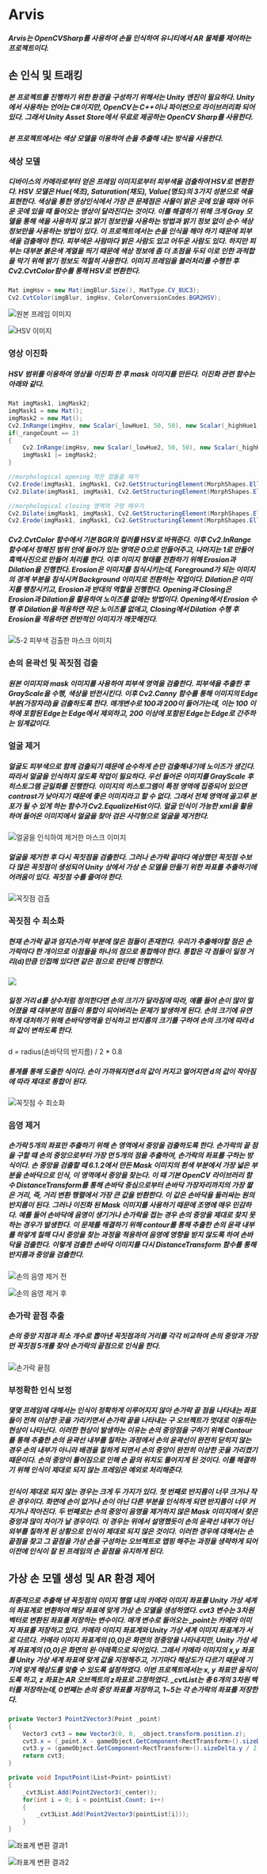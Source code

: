 # Arvis

##### Arvis는 OpenCVSharp를 사용하여 손을 인식하여 유니티에서 AR 물체를 제어하는 프로젝트이다.




## 손 인식 및 트래킹

##### 본 프로젝트를 진행하기 위한 환경을 구성하기 위해서는 Unity 엔진이 필요하다. Unity에서 사용하는 언어는 C#이지만, OpenCV는 C++이나 파이썬으로 라이브러리화 되어있다. 그래서 Unity Asset Store에서 무료로 제공하는 OpenCV Sharp를 사용한다.

##### 본 프로젝트에서는 색상 모델을 이용하여 손을 추출해 내는 방식을 사용한다.


### 색상 모델

##### 디바이스의 카메라로부터 얻은 프레임 이미지로부터 피부색을 검출하여 HSV로 변환한다. HSV 모델은 Hue(색조), Saturation(채도), Value(명도)의 3가지 성분으로 색을 표현한다. 색상을 통한 영상인식에서 가장 큰 문제점은 사물이 밝은 곳에 있을 때와 어두운 곳에 있을 때 들어오는 영상이 달라진다는 것이다. 이를 해결하기 위해 크게 Gray 모델을 통해 색을 사용하지 않고 밝기 정보만을 사용하는 방법과 밝기 정보 없이 순수 색상정보만을 사용하는 방법이 있다. 이 프로젝트에서는 손을 인식을 해야 하기 때문에 피부색을 검출해야 한다. 피부색은 사람마다 밝은 사람도 있고 어두운 사람도 있다. 하지만 피부는 대부분 붉은색 계열을 띄기 때문에 색상 정보에 좀 더 초점을 두되 이로 인한 과적합을 막기 위해 밝기 정보도 적절히 사용한다. 이미지 프레임을 블러처리를 수행한 후 Cv2.CvtColor함수를 통해 HSV로 변환한다.

```c#
Mat imgHsv = new Mat(imgBlur.Size(), MatType.CV_8UC3);
Cv2.CvtColor(imgBlur, imgHsv, ColorConversionCodes.BGR2HSV);
```

![원본 프레임 이미지](https://user-images.githubusercontent.com/44297538/71532197-9ea76f00-2935-11ea-85ad-cb23259cfba2.jpg)

![HSV 이미지](https://user-images.githubusercontent.com/44297538/71532198-9fd89c00-2935-11ea-81b5-eac9f9e45620.jpg)


### 영상 이진화

##### HSV 범위를 이용하여 영상을 이진화 한 후 mask 이미지를 만든다. 이진화 관련 함수는 아래와 같다.

```c#
Mat imgMask1, imgMask2;
imgMask1 = new Mat();
imgMask2 = new Mat();
Cv2.InRange(imgHsv, new Scalar(_lowHue1, 50, 50), new Scalar(_highHue1, 255, 255), imgMask1);
if(_rangeCount == 2)
{
    Cv2.InRange(imgHsv, new Scalar(_lowHue2, 50, 50), new Scalar(_highHue2, 255, 255), imgMask2);
    imgMask1 |= imgMask2;
}

//morphological opening 작은 점들을 제거
Cv2.Erode(imgMask1, imgMask1, Cv2.GetStructuringElement(MorphShapes.Ellipse, new Size(5, 5)));
Cv2.Dilate(imgMask1, imgMask1, Cv2.GetStructuringElement(MorphShapes.Ellipse, new Size(5, 5)));

//morphological closing 영역의 구멍 메우기
Cv2.Dilate(imgMask1, imgMask1, Cv2.GetStructuringElement(MorphShapes.Ellipse, new Size(5, 5)));
Cv2.Erode(imgMask1, imgMask1, Cv2.GetStructuringElement(MorphShapes.Ellipse, new Size(5, 5)));
```

##### Cv2.CvtColor 함수에서 기본 BGR의 컬러를 HSV로 바꿔준다. 이후 Cv2.InRange 함수에서 정해진 범위 안에 들어가 있는 영역은 0으로 만들어주고, 나머지는 1로 만들어 흑백사진으로 만들어 처리를 한다. 이후 이미지 형태를 전환하기 위해 Erosion과 Dilation을 진행한다.  Erosion은 이미지를 침식시키는데, Foreground가 되는 이미지의 경계 부분을 침식시켜 Background 이미지로 전환하는 작업이다. Dilation은 이미지를 팽창시키고, Erosion과 반대의 역할을 진행한다. Opening과 Closing은 Erosion과 Dilation을 활용하여 노이즈를 없애는 방법이다. Opening에서 Erosion 수행 후 Dilation을 적용하면 작은 노이즈를 없애고, Closing에서 Dilation 수행 후 Erosion을 적용하면 전반적인 이미지가 깨끗해진다.

![5-2  피부색 검출한 마스크 이미지](https://user-images.githubusercontent.com/44297538/71532246-cd254a00-2935-11ea-8123-9c811bf3dbda.jpg)


### 손의 윤곽선 및 꼭짓점 검출

##### 원본 이미지와 mask 이미지를 사용하여 피부색 영역을 검출한다. 피부색을 추출한 후 GrayScale을 수행, 색상을 반전시킨다. 이후 Cv2.Canny 함수를 통해 이미지의 Edge 부분(가장자리)을 검출하도록 한다. 매개변수로 100과 200이 들어가는데, 이는 100 이하에 포함된 Edge는 Edge에서 제외하고, 200 이상에 포함된 Edge는 Edge로 간주하는 임계값이다.


### 얼굴 제거

##### 얼굴도 피부색으로 함께 검출되기 때문에 순수하게 손만 검출해내기에 노이즈가 생긴다. 따라서 얼굴을 인식하지 않도록 작업이 필요하다. 우선 들어온 이미지를 GrayScale 후 히스토그램 균일화를 진행한다. 이미지의 히스토그램이 특정 영역에 집중되어 있으면 contrast가 낮아지기 때문에 좋은 이미지라고 할 수 없다. 그래서 전체 영역에 골고루 분포가 될 수 있게 하는 함수가 Cv2.EqualizeHist이다. 얼굴 인식이 가능한 xml을 활용하여 들어온 이미지에서 얼굴을 찾아 검은 사각형으로 얼굴을 제거한다.

![얼굴을 인식하여 제거한 마스크 이미지](https://user-images.githubusercontent.com/44297538/71531419-edeba080-2931-11ea-9c90-d4b36b164e52.jpg)

##### 얼굴을 제거한 후 다시 꼭짓점을 검출한다. 그러나 손가락 끝마다 예상했던 꼭짓점 수보다 많은 꼭짓점이 생성되어 Unity 상에서 가상 손 모델을 만들기 위한 좌표를 추출하기에 어려움이 있다. 꼭짓점 수를 줄여야 한다.

![꼭짓점 검출](https://user-images.githubusercontent.com/44297538/71531430-f512ae80-2931-11ea-8c91-53b1ecfad422.jpg)


### 꼭짓점 수 최소화

##### 현재 손가락 끝과 엄지손가락 부분에 많은 점들이 존재한다. 우리가 추출해야할 점은 손가락마다 한 개이므로 이점들을 하나의 점으로 통합해야 한다. 통합은 각 점들이 일정 거리(d)만큼 인접해 있다면 같은 점으로 판단해 진행한다.
![](https://user-images.githubusercontent.com/44297538/71531652-09a37680-2933-11ea-8d58-d76e71c325a0.JPG)

##### 일정 거리 d를 상수처럼 정의한다면 손의 크기가 달라짐에 따라, 예를 들어 손이 많이 멀어졌을 때 대부분의 점들이 통합이 되어버리는 문제가 발생하게 된다. 손의 크기에 유연하게 대처하기 위해 손바닥영역을 인식하고 반지름의 크기를 구하여 손의 크기에 따라 d의 값이 변하도록 한다. 

d = radius(손바닥의 반지름) / 2 * 0.8

##### 통계를 통해 도출한 식이다. 손이 가까워지면 d의 값이 커지고 멀어지면 d의 값이 작아짐에 따라 제대로 통합이 된다.

![꼭짓점 수 최소화](https://user-images.githubusercontent.com/44297538/71531432-f7750880-2931-11ea-8abb-7aca4a8bc1a0.jpg)


### 음영 제거

##### 손가락 5개의 좌표만 추출하기 위해 손 영역에서 중앙을 검출하도록 한다. 손가락의 끝 점을 구할 때 손의 중앙으로부터 가장 먼 5개의 점을 추출하여, 손가락의 좌표를 구하는 방식이다. 손 중앙을 검출할 때 6.1.2에서 만든 Mask 이미지의 흰색 부분에서 가장 넓은 부분을 손바닥으로 인식, 이 영역에서 중앙을 찾는다. 이 때 기본 OpenCV 라이브러리 함수 DistanceTransform를 통해 손바닥 중심으로부터 손바닥 가장자리까지의 가장 짧은 거리, 즉, 거리 변환 행렬에서 가장 큰 값을 반환한다. 이 값은 손바닥을 둘러싸는 원의 반지름이 된다. 그러나 이진화 된 Mask 이미지를 사용하기 때문에 조명에 매우 민감하다. 예를 들어 손바닥에 음영이 생기거나 손가락을 접는 경우 손의 중앙을 제대로 찾지 못하는 경우가 발생한다. 이 문제를 해결하기 위해 contour를 통해 추출한 손의 윤곽 내부를 하얗게 칠해 다시 중앙을 찾는 과정을 적용하여 음영에 영향을 받지 않도록 하여 손바닥을 검출한다. 이렇게 검출한 손바닥 이미지를 다시 DistanceTransform 함수를 통해 반지름과 중앙을 검출한다.

![손의 음영 제거 전](https://user-images.githubusercontent.com/44297538/71531433-f93ecc00-2931-11ea-9add-507a4bd6f647.jpg)

![손의 음영 제거 후](https://user-images.githubusercontent.com/44297538/71531438-fb088f80-2931-11ea-8c4a-635cfb05324a.jpg)


### 손가락 끝점 추출

##### 손의 중앙 지점과 최소 개수로 뽑아낸 꼭짓점과의 거리를 각각 비교하여 손의 중앙과 가장 먼 꼭짓점 5개를 찾아 손가락의 끝점으로 인식을 한다.

![손가락 끝점](https://user-images.githubusercontent.com/44297538/71531440-fcd25300-2931-11ea-9595-d37519117825.jpg)


### 부정확한 인식 보정

##### 몇몇 프레임에 대해서는 인식이 정확하게 이루어지지 않아 손가락 끝 점을 나타내는 좌표들이 전혀 이상한 곳을 가리키면서 손가락 끝을 나타내는 구 오브젝트가 멋대로 이동하는 현상이 나타난다. 이러한 현상이 발생하는 이유는 손의 중앙점을 구하기 위해 Contour를 통해 추출한 손의 윤곽선 내부를 칠하는 과정에서 손의 윤곽선이 완전히 닫히지 않는 경우 손의 내부가 아니라 배경을 칠하게 되면서 손의 중앙이 완전히 이상한 곳을 가리켰기 때문이다. 손의 중앙이 틀어짐으로 인해 손 끝의 위치도 틀어지게 된 것이다. 이를 해결하기 위해 인식이 제대로 되지 않는 프레임은 예외로 처리해준다.

##### 인식이 제대로 되지 않는 경우는 크게 두 가지가 있다. 첫 번째로 반지름이 너무 크거나 작은 경우이다. 화면에 손이 없거나 손이 아닌 다른 부분을 인식하게 되면 반지름이 너무 커지거나 작아진다. 두 번째로는 손의 중앙이 음영을 제거하지 않은 Mask 이미지에서 찾은 중앙과 많이 차이가 날 경우이다. 이 경우는 위에서 설명했듯이 손의 윤곽선 내부가 아닌 외부를 칠하게 된 상황으로 인식이 제대로 되지 않은 것이다. 이러한 경우에 대해서는 손 끝점을 찾고 그 끝점을 가상 손을 구성하는 오브젝트로 맵핑 해주는 과정을 생략하게 되어 이전에 인식이 잘 된 프레임의 손 끝점을 유지하게 된다.

## 가상 손 모델 생성 및 AR 환경 제어

##### 최종적으로 추출해 낸 꼭짓점의 이미지 행렬 내의 카메라 이미지 좌표를 Unity 가상 세계의 좌표계로 변환하여 해당 좌표에 맞게 가상 손 모델을 생성하였다. cvt3 변수는 3차원 벡터로 변환된 좌표를 저장하는 변수이다. 매개 변수로 들어오는 _point는 카메라 이미지 좌표를 저장하고 있다. 카메라 이미지 좌표계와 Unity 가상 세계 이미지 좌표계가 서로 다르다. 카메라 이미지 좌표계의 (0,0)은 화면의 정중앙을 나타내지만, Unity 가상 세계 좌표계의 (0,0)은 화면의 왼·아래쪽으로 되어있다. 그래서 카메라 이미지의 x,y 좌표를 Unity 가상 세계 좌표에 맞게 값을 지정해주고, 기기마다 해상도가 다르기 때문에 기기에 맞게 해상도를 맞출 수 있도록 설정하였다. 이번 프로젝트에서는 x, y 좌표만 움직이도록 하고, z 좌표는 AR 오브젝트의 z좌표로 고정하였다. _cvtList는 총 6개의 3차원 벡터를 저장하는데, 0번째는 손의 중앙 좌표를 저장하고, 1~5는 각 손가락의 좌표를 저장한다.

```c#
private Vector3 Point2Vector3(Point _point)
{
    Vector3 cvt3 = new Vector3(0, 0, _object.transform.position.z);
    cvt3.x = (_point.X - gameObject.GetComponent<RectTransform>().sizeDelta.x / 2) * gameObject.GetComponent<Transform>().transform.lossyScale.x;
    cvt3.y = (gameObject.GetComponent<RectTransform>().sizeDelta.y / 2 - _point.Y) * gameObject.GetComponent<Transform>().transform.lossyScale.y;
    return cvt3;
}

private void InputPoint(List<Point> pointList)
{
    _cvt3List.Add(Point2Vector3(_center));
    for(int i = 0; i < pointList.Count; i++)
    {
        _cvt3List.Add(Point2Vector3(pointList[i]));
    }
}
```

![좌표계 변환 결과1](https://user-images.githubusercontent.com/44297538/71532117-3eb0c880-2935-11ea-8a72-973ffa6d5b8c.jpg)

![좌표계 변환 결과2](https://user-images.githubusercontent.com/44297538/71532122-407a8c00-2935-11ea-9ffc-fffb8cf06ea1.jpg)